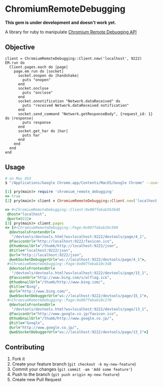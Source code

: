 # ChromiumRemoteDebugging

**This gem is under development and doesn't work yet.**

A library for ruby to manipulate [Chromium Remote Debugging API](https://developers.google.com/chrome-developer-tools/docs/debugger-protocol)

## Objective
```
client = ChromiumRemoteDebugging::Client.new('localhost', 9222)
EM.run do
  Client.pages.each do |page|
    page.em_run do |socket|
      socket.onopen do |handshake|
        puts "onopen"
      end
      socket.onclose
        puts "onclose"
      end
      socket.onnotification "Network.dataReceived" do
        puts "received Network.dataReceived notification"
      end
      socket.send_command "Network.getResponseBody", {request_id: 1} do |response|
        puts response
      end
      socket.get_har do |har|
        puts har
      end
    end
  end
end
```
<!--
## Installation

Add this line to your application's Gemfile:

    gem 'chromium_remote_debugging'

And then execute:

    $ bundle

Or install it yourself as:

    $ gem install chromium_remote_debugging

-->

## Usage
```bash
# on Mac OSX
$ "/Applications/Google Chrome.app/Contents/MacOS/Google Chrome" --user-data-dir=/tmp/google_chrome --remote-debugging-port=9222
```

```ruby
[1] pry(main)> require 'chromium_remote_debugging'
=> true
[2] pry(main)> client = ChromiumRemoteDebugging::Client.new('localhost', 9222)

=> #<ChromiumRemoteDebugging::Client:0x007febab5b3b48
 @host="localhost",
 @port=9222>
[3] pry(main)> client.pages
=> [#<ChromiumRemoteDebugging::Page:0x007febab10c590
  @devtoolsFrontendUrl=
   "/devtools/devtools.html?ws=localhost:9222/devtools/page/4_1",
  @faviconUrl="http://localhost:9222/favicon.ico",
  @thumbnailUrl="/thumb/http://localhost:9222/json",
  @title="localhost:9222/json",
  @url="http://localhost:9222/json",
  @webSocketDebuggerUrl="ws://localhost:9222/devtools/page/4_1">,
 #<ChromiumRemoteDebugging::Page:0x007febab10c3d8
  @devtoolsFrontendUrl=
   "/devtools/devtools.html?ws=localhost:9222/devtools/page/15_1",
  @faviconUrl="http://www.bing.com/s/wlflag.ico",
  @thumbnailUrl="/thumb/http://www.bing.com/",
  @title="Bing",
  @url="http://www.bing.com/",
  @webSocketDebuggerUrl="ws://localhost:9222/devtools/page/15_1">,
 #<ChromiumRemoteDebugging::Page:0x007febab10c270
  @devtoolsFrontendUrl=
   "/devtools/devtools.html?ws=localhost:9222/devtools/page/13_1",
  @faviconUrl="http://www.google.co.jp/favicon.ico",
  @thumbnailUrl="/thumb/http://www.google.co.jp/",
  @title="Google",
  @url="http://www.google.co.jp/",
  @webSocketDebuggerUrl="ws://localhost:9222/devtools/page/13_1">]
```

## Contributing

1. Fork it
2. Create your feature branch (`git checkout -b my-new-feature`)
3. Commit your changes (`git commit -am 'Add some feature'`)
4. Push to the branch (`git push origin my-new-feature`)
5. Create new Pull Request
